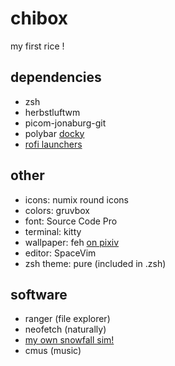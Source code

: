 # chibox
my first rice !

## dependencies
 + zsh
 + herbstluftwm
 + picom-jonaburg-git
 + polybar [docky](https://github.com/adi1090x/polybar-themes)
 + [rofi launchers](https://github.com/adi1090x/rofi)

## other
 + icons: numix round icons
 + colors: gruvbox
 + font: Source Code Pro
 + terminal: kitty
 + wallpaper: feh [on pixiv](https://www.pixiv.net/en/users/12845810/artworks)
 + editor: SpaceVim
 + zsh theme: pure (included in .zsh)

## software
 + ranger (file explorer)
 + neofetch (naturally)
 + [my own snowfall sim!](https://github.com/chiyeon/snowfall)
 + cmus (music)
